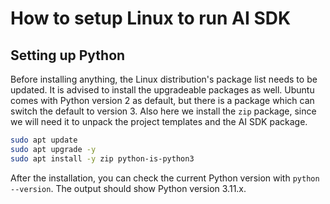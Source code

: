 <!--
SPDX-FileCopyrightText: Copyright (C) 2020 - 2024 Siemens AG

SPDX-License-Identifier: MIT
-->

# How to setup Linux to run AI SDK

## Setting up Python

Before installing anything, the Linux distribution's package list needs to be updated. It is advised to install the upgradeable packages as well. Ubuntu comes with Python version 2 as default, but there is a package which can switch the default to version 3. Also here we install the `zip` package, since we will need it to unpack the project templates and the AI SDK package.

```bash
sudo apt update
sudo apt upgrade -y
sudo apt install -y zip python-is-python3
```

After the installation, you can check the current Python version with `python --version`. The output should show Python version 3.11.x.
